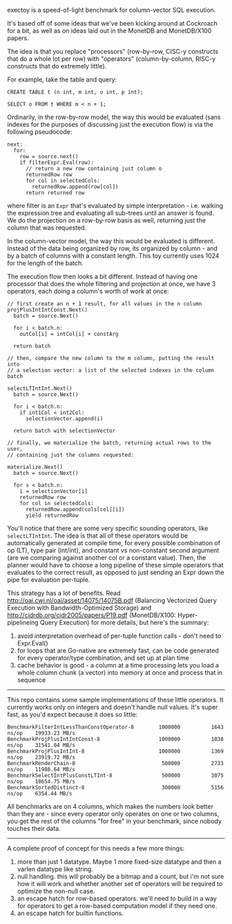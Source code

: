 exectoy is a speed-of-light benchmark for column-vector SQL execution.

It's based off of some ideas that we've been kicking around at Cockroach for a
bit, as well as on ideas laid out in the MonetDB and MonetDB/X100 papers.

The idea is that you replace "processors" (row-by-row, CISC-y constructs that
do a whole lot per row) with "operators" (column-by-column, RISC-y constructs
that do extremely little).

For example, take the table and query:

```
CREATE TABLE t (n int, m int, o int, p int);

SELECT o FROM t WHERE m < n + 1;
```

Ordinarily, in the row-by-row model, the way this would be evaluated (sans
indexes for the purposes of discussing just the execution flow) is via the
following pseudocode:

```
next:
  for:
    row = source.next()
    if filterExpr.Eval(row):
      // return a new row containing just column o
      returnedRow row
      for col in selectedCols:
        returnedRow.append(row[col])
      return returned row
```

where filter is an `Expr` that's evaluated by simple interpretation - i.e.
walking the expression tree and evaluating all sub-trees until an answer is
found. We do the projection on a row-by-row basis as well, returning just the
column that was requested.


In the column-vector model, the way this would be evaluated is different.
Instead of the data being organized by row, its organized by column - and by
a batch of columns with a constant length. This toy currently uses 1024 for
the length of the batch.

The execution flow then looks a bit different. Instead of having one processor
that does the whole filtering and projection at once, we have 3 operators, each
doing a column's worth of work at once:

```
// first create an n + 1 result, for all values in the n column
projPlusIntIntConst.Next()
  batch = source.Next()

  for i < batch.n:
    outCol[i] = intCol[i] + constArg

  return batch

// then, compare the new column to the m column, putting the result into
// a selection vector: a list of the selected indexes in the column batch

selectLTIntInt.Next()
  batch = source.Next()

  for i < batch.n:
    if int1Col < int2Col:
      selectionVector.append(i)

  return batch with selectionVector

// finally, we materialize the batch, returning actual rows to the user,
// containing just the columns requested:

materialize.Next()
  batch = source.Next()

  for s < batch.n:
    i = selectionVector[i]
    returnedRow row
    for col in selectedCols:
      returnedRow.append(cols[col][i])
      yield returnedRow
```

You'll notice that there are some very specific sounding operators, like
`selectLTIntInt`. The idea is that all of these operators would be automatically
generated at compile time, for every possible combination of op (LT), type
pair (int/int), and constant vs non-constant second argument (are we comparing
against another col or a constant value). Then, the planner would have to
choose a long pipeline of these simple operators that evaluates to the correct
result, as opposed to just sending an Expr down the pipe for evaluation
per-tuple.

This strategy has a lot of benefits. Read
http://oai.cwi.nl/oai/asset/14075/14075B.pdf (Balancing Vectorized Query
Execution with Bandwidth-Optimized Storage) and
http://cidrdb.org/cidr2005/papers/P19.pdf (MonetDB/X100: Hyper-pipelineing
Query Execution) for more details, but here's the summary:

1. avoid interpretation overhead of per-tuple function calls - don't need to
   Expr.Eval()
2. for loops that are Go-native are extremely fast, can be code generated for
   every operator/type combination, and set up at plan time
3. cache behavior is good - a column at a time processing lets you load a whole
   column chunk (a vector) into memory at once and process that in sequence



----

This repo contains some sample implementations of these little operators. It
currently works only on integers and doesn't handle null values. It's super
fast, as you'd expect because it does so little:


```
BenchmarkFilterIntLessThanConstOperator-8   	 1000000	      1643 ns/op	19933.23 MB/s
BenchmarkProjPlusIntIntConst-8              	 1000000	      1038 ns/op	31541.04 MB/s
BenchmarkProjPlusIntInt-8                   	 1000000	      1369 ns/op	23919.72 MB/s
BenchmarkRenderChain-8                      	  500000	      2733 ns/op	11988.64 MB/s
BenchmarkSelectIntPlusConstLTInt-8          	  500000	      3075 ns/op	10654.75 MB/s
BenchmarkSortedDistinct-8                   	  300000	      5156 ns/op	6354.44 MB/s
```

All benchmarks are on 4 columns, which makes the numbers look better than they
are - since every operator only operates on one or two columns, you get the
rest of the columns "for free" in your benchmark, since nobody touches their
data.

----

A complete proof of concept for this needs a few more things:

1. more than just 1 datatype. Maybe 1 more fixed-size datatype and then a
   varlen datatype like string.
2. null handling. this will probably be a bitmap and a count, but i'm not sure
   how it will work and whether another set of operators will be required to
   optimize the non-null case.
3. an escape hatch for row-based operators. we'll need to build in a way for
   operators to get a row-based computation model if they need one.
4. an escape hatch for builtin functions.
